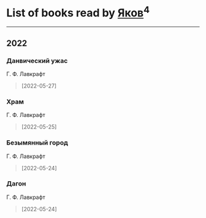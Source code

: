 # List of books read by [Яков](https://plus.google.com/u/0/105550558690336621150/)<sup>4</sup>
---

## 2022

### Данвический ужас
Г. Ф. Лавкрафт
> [2022-05-27] 


### Храм
Г. Ф. Лавкрафт
> [2022-05-25] 


### Безымянный город
Г. Ф. Лавкрафт
> [2022-05-24] 


### Дагон
Г. Ф. Лавкрафт
> [2022-05-24] 



